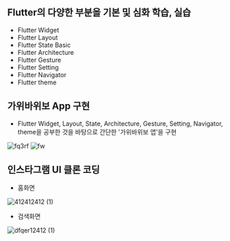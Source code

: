 ## Flutter의 다양한 부분을 기본 및 심화 학습, 실습
 - Flutter Widget
 - Flutter Layout
 - Flutter State Basic
 - Flutter Architecture
 - Flutter Gesture
 - Flutter Setting
 - Flutter Navigator
 - Flutter theme

## 가위바위보 App 구현
 - Flutter Widget, Layout, State, Architecture, Gesture, Setting, Navigator, theme을 공부한 것을 바탕으로
간단한 '가위바위보 앱'을 구현

![fq3rf](https://github.com/hwibinissuccess/FlutterBasicPrac/assets/106446510/bb603c44-4ac2-4d7b-afbb-38c40f7c6a9d)
![fw](https://github.com/hwibinissuccess/FlutterBasicPrac/assets/106446510/5beb012c-eded-453e-87d9-5ed0e4d602be)


## 인스타그램 UI 클론 코딩
 - 홈화면

![412412412 (1)](https://github.com/hwibinissuccess/FlutterBasicPrac/assets/106446510/4dfbefa7-8b69-4f41-9e3c-adec346c0c73) 

 - 검색화면

![dfqer12412 (1)](https://github.com/hwibinissuccess/FlutterBasicPrac/assets/106446510/11176b59-e88d-4567-8451-a810ee3eb04a)


